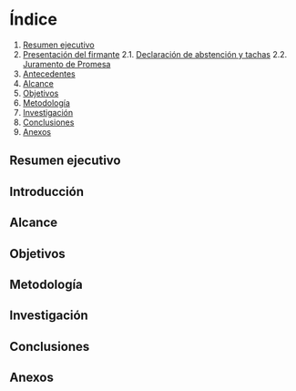 # Índice

1. [Resumen ejecutivo](#resumen-ejecutivo)
2. [Presentación del firmante](#presentación-del-firmante)
   2.1. [Declaración de abstención y tachas](#declaración-de-abstención-y-tachas)
   2.2. [Juramento de Promesa](#juramento-de-promesa)
3. [Antecedentes](#antecedentes)
4. [Alcance](#alcance)
5. [Objetivos](#objetivos)
6. [Metodología](#metodología)
7. [Investigación](#investigación)
8. [Conclusiones](#conclusiones)
9. [Anexos](#anexos)

## Resumen ejecutivo

## Introducción

## Alcance

## Objetivos

## Metodología

## Investigación

## Conclusiones

## Anexos
